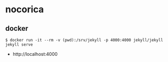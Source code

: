 nocorica
========

## docker

```
$ docker run -it --rm -v (pwd):/srv/jekyll -p 4000:4000 jekyll/jekyll jekyll serve
```

- http://localhost:4000
